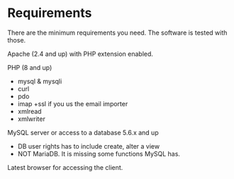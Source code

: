 # Requirements

There are the minimum requirements you need. The software is tested with those.

Apache (2.4 and up) with PHP extension enabled.

PHP (8 and up)
- mysql & mysqli
- curl
- pdo
- imap +ssl if you us the email importer
- xmlread
- xmlwriter

MySQL server or access to a database 5.6.x and up
- DB user rights has to include create, alter a view
- NOT MariaDB. It is missing some functions MySQL has.

Latest browser for accessing the client.

